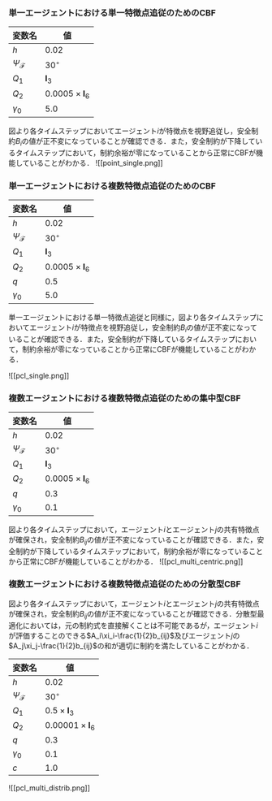 

### 単一エージェントにおける単一特徴点追従のためのCBF

| 変数名                | 値                          |
| ------------------ | -------------------------- |
| $h$                | $0.02$                     |
| $\Psi_\mathcal{F}$ | $30^{\circ}$               |
| $Q_1$              | $\mathbf{I}_3$             |
| $Q_2$              | $0.0005\times\mathbf{I}_6$ |
| $\gamma_0$         | $5.0$                      |
図より各タイムステップにおいてエージェント$i$が特徴点を視野追従し，安全制約$B_{i}$の値が正不変になっていることが確認できる．また，安全制約が下降しているタイムステップにおいて，制約余裕が零になっていることから正常にCBFが機能していることがわかる．
![[point_single.png]]



### 単一エージェントにおける複数特徴点追従のためのCBF

| 変数名                | 値                          |
| ------------------ | -------------------------- |
| $h$                | $0.02$                     |
| $\Psi_\mathcal{F}$ | $30^{\circ}$               |
| $Q_1$              | $\mathbf{I}_3$             |
| $Q_2$              | $0.0005\times\mathbf{I}_6$ |
| $q$                | $0.5$                      |
| $\gamma_0$         | $5.0$                      |
単一エージェントにおける単一特徴点追従と同様に，図より各タイムステップにおいてエージェント$i$が特徴点を視野追従し，安全制約$B_{i}$の値が正不変になっていることが確認できる．また，安全制約が下降しているタイムステップにおいて，制約余裕が零になっていることから正常にCBFが機能していることがわかる．


![[pcl_single.png]]



### 複数エージェントにおける複数特徴点追従のための集中型CBF

| 変数名                | 値                          |
| ------------------ | -------------------------- |
| $h$                | $0.02$                     |
| $\Psi_\mathcal{F}$ | $30^{\circ}$               |
| $Q_1$              | $\mathbf{I}_3$             |
| $Q_2$              | $0.0005\times\mathbf{I}_6$ |
| $q$                | $0.3$                      |
| $\gamma_0$         | $0.1$                      |
図より各タイムステップにおいて，エージェント$i$とエージェント$j$の共有特徴点が確保され，安全制約$B_{ij}$の値が正不変になっていることが確認できる．また，安全制約が下降しているタイムステップにおいて，制約余裕が零になっていることから正常にCBFが機能していることがわかる．
![[pcl_multi_centric.png]]


### 複数エージェントにおける複数特徴点追従のための分散型CBF

図より各タイムステップにおいて，エージェント$i$とエージェント$j$の共有特徴点が確保され，安全制約$B_{ij}$の値が正不変になっていることが確認できる．分散型最適化においては，元の制約式を直接解くことは不可能であるが，エージェント$i$が評価することのできる$A_i\xi_i-\frac{1}{2}b_{ij}$及びエージェント$j$の$A_j\xi_j-\frac{1}{2}b_{ij}$の和が適切に制約を満たしていることがわかる．

| 変数名                | 値                           |
| ------------------ | --------------------------- |
| $h$                | $0.02$                      |
| $\Psi_\mathcal{F}$ | $30^{\circ}$                |
| $Q_1$              | $0.5\times \mathbf{I}_3$    |
| $Q_2$              | $0.00001\times\mathbf{I}_6$ |
| $q$                | $0.3$                       |
| $\gamma_0$         | $0.1$                       |
| $c$                | $1.0$                       |

![[pcl_multi_distrib.png]]